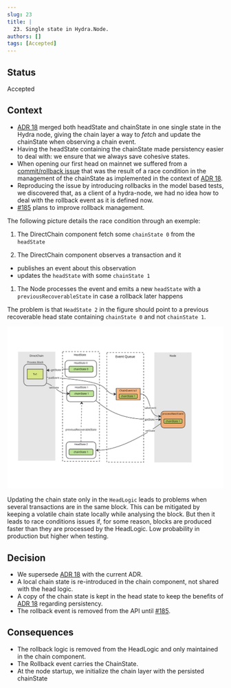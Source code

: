 ```yaml
---
slug: 23
title: |
  23. Single state in Hydra.Node.
authors: []
tags: [Accepted]
---
```


## Status

Accepted

## Context

* [ADR 18](2022-04-13_018-single-state.md) merged both headState and chainState in one single state in the Hydra node, giving the chain layer a way to _fetch_ and update the chainState when observing a chain event.
* Having the headState containing the chainState made persistency easier to deal with: we ensure that we always save cohesive states.
* When opening our first head on mainnet we suffered from a [commit/rollback issue](https://github.com/input-output-hk/hydra/issues/784) that was the result of a race condition in the management of the chainState as implemented in the context of [ADR 18](2022-04-13_018-single-state.md).
* Reproducing the issue by introducing rollbacks in the model based tests, we discovered that, as a client of a hydra-node, we had no idea how to deal with the rollback event as it is defined now.
* [#185](https://github.com/input-output-hk/hydra/issues/185) plans to improve rollback management.

The following picture details the race condition through an exemple:

1. The DirectChain component fetch some `chainState 0` from the `headState`

1. The DirectChain component observes a transaction and it

* publishes an event about this observation
* updates the `headState` with some `chainState 1`

1. The Node processes the event and emits a new `headState` with a `previousRecoverableState` in case a rollback later happens

The problem is that `HeadState 2` in the figure should point to a previous
recoverable head state containing `chainState 0` and not `chainState 1`.

![race condition](2023-04-26-023-race-condition.jpg)

Updating the chain state only in the `HeadLogic` leads to problems when several transactions are in the same block. This can be mitigated by keeping a volatile chain state locally while analysing the block. But then it leads to race conditions issues if, for some reason, blocks are produced faster than they are processed by the HeadLogic. Low probability in production but higher when testing.

## Decision

* We supersede [ADR 18](2022-04-13_018-single-state.md) with the current ADR.
* A local chain state is re-introduced in the chain component, not shared with the head logic.
* A copy of the chain state is kept in the head state to keep the benefits of [ADR 18](2022-04-13_018-single-state.md) regarding persistency.
* The rollback event is removed from the API until [#185](https://github.com/input-output-hk/hydra/issues/185).

## Consequences

* The rollback logic is removed from the HeadLogic and only maintained in the chain component.
* The Rollback event carries the ChainState.
* At the node startup, we initialize the chain layer with the persisted chainState
